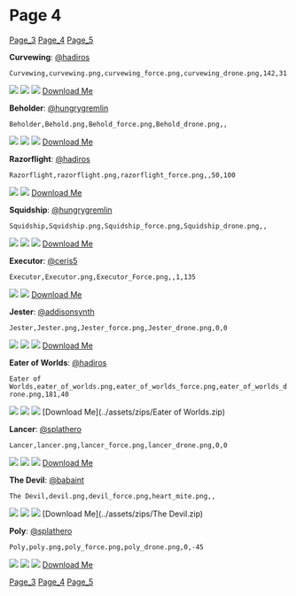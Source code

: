 # Page 4
[Page_3](./Page_3.md)
[Page_4](./Page_4.md)
[Page_5](./Page_5.md)

**Curvewing**: [@hadiros](https://discord.com/users/266028842395631629)

`Curvewing,curvewing.png,curvewing_force.png,curvewing_drone.png,142,31`

![](../custom_skins/curvewing.png)
![](../custom_skins/curvewing_force.png)
![](../custom_skins/curvewing_drone.png)
[Download Me](../assets/zips/Curvewing.zip)


**Beholder**: [@hungrygremlin](https://discord.com/users/361743580563374080)

`Beholder,Behold.png,Behold_force.png,Behold_drone.png,,`

![](../custom_skins/Behold.png)
![](../custom_skins/Behold_force.png)
![](../custom_skins/Behold_drone.png)
[Download Me](../assets/zips/Beholder.zip)


**Razorflight**: [@hadiros](https://discord.com/users/266028842395631629)

`Razorflight,razorflight.png,razorflight_force.png,,50,100`

![](../custom_skins/razorflight.png)
![](../custom_skins/razorflight_force.png)
[Download Me](../assets/zips/Razorflight.zip)


**Squidship**: [@hungrygremlin](https://discord.com/users/361743580563374080)

`Squidship,Squidship.png,Squidship_force.png,Squidship_drone.png,,`

![](../custom_skins/Squidship.png)
![](../custom_skins/Squidship_force.png)
![](../custom_skins/Squidship_drone.png)
[Download Me](../assets/zips/Squidship.zip)


**Executor**: [@ceris5](https://discord.com/users/460824601019023360)

`Executor,Executor.png,Executor_Force.png,,1,135`

![](../custom_skins/Executor.png)
![](../custom_skins/Executor_Force.png)
[Download Me](../assets/zips/Executor.zip)


**Jester**: [@addisonsynth](https://discord.com/users/690582693532008459)

`Jester,Jester.png,Jester_force.png,Jester_drone.png,0,0`

![](../custom_skins/Jester.png)
![](../custom_skins/Jester_force.png)
![](../custom_skins/Jester_drone.png)
[Download Me](../assets/zips/Jester.zip)


**Eater of Worlds**: [@hadiros](https://discord.com/users/266028842395631629)

`Eater of Worlds,eater_of_worlds.png,eater_of_worlds_force.png,eater_of_worlds_drone.png,181,40`

![](../custom_skins/eater_of_worlds.png)
![](../custom_skins/eater_of_worlds_force.png)
![](../custom_skins/eater_of_worlds_drone.png)
[Download Me](../assets/zips/Eater of Worlds.zip)


**Lancer**: [@splathero](https://discord.com/users/1088727297755971645)

`Lancer,lancer.png,lancer_force.png,lancer_drone.png,0,0`

![](../custom_skins/lancer.png)
![](../custom_skins/lancer_force.png)
![](../custom_skins/lancer_drone.png)
[Download Me](../assets/zips/Lancer.zip)


**The Devil**: [@babaint](https://discord.com/users/598945877419360266)

`The Devil,devil.png,devil_force.png,heart_mite.png,,`

![](../custom_skins/devil.png)
![](../custom_skins/devil_force.png)
![](../custom_skins/heart_mite.png)
[Download Me](../assets/zips/The Devil.zip)


**Poly**: [@splathero](https://discord.com/users/1088727297755971645)

`Poly,poly.png,poly_force.png,poly_drone.png,0,-45`

![](../custom_skins/poly.png)
![](../custom_skins/poly_force.png)
![](../custom_skins/poly_drone.png)
[Download Me](../assets/zips/Poly.zip)

[Page_3](./Page_3.md)
[Page_4](./Page_4.md)
[Page_5](./Page_5.md)

